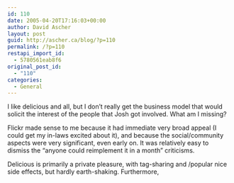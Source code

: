 ```yaml
---
id: 110
date: 2005-04-20T17:16:03+00:00
author: David Ascher
layout: post
guid: http://ascher.ca/blog/?p=110
permalink: /?p=110
restapi_import_id:
  - 5780561eab8f6
original_post_id:
  - "110"
categories:
  - General
---
```

I like delicious and all, but I don&#8217;t really get the business model that would solicit the interest of the people that Josh got involved. What am I missing?

Flickr made sense to me because it had immediate very broad appeal (I could get my in-laws excited about it), and because the social/community aspects were very significant, even early on. It was relatively easy to dismiss the &#8220;anyone could reimplement it in a month&#8221; criticisms.

Delicious is primarily a private pleasure, with tag-sharing and /popular nice side effects, but hardly earth-shaking. Furthermore,
